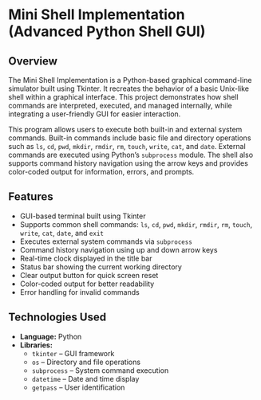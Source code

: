 # Mini Shell Implementation (Advanced Python Shell GUI)

## Overview
The Mini Shell Implementation is a Python-based graphical command-line simulator built using Tkinter. It recreates the behavior of a basic Unix-like shell within a graphical interface. This project demonstrates how shell commands are interpreted, executed, and managed internally, while integrating a user-friendly GUI for easier interaction.

This program allows users to execute both built-in and external system commands. Built-in commands include basic file and directory operations such as `ls`, `cd`, `pwd`, `mkdir`, `rmdir`, `rm`, `touch`, `write`, `cat`, and `date`. External commands are executed using Python’s `subprocess` module. The shell also supports command history navigation using the arrow keys and provides color-coded output for information, errors, and prompts.

## Features
- GUI-based terminal built using Tkinter  
- Supports common shell commands: `ls`, `cd`, `pwd`, `mkdir`, `rmdir`, `rm`, `touch`, `write`, `cat`, `date`, and `exit`  
- Executes external system commands via `subprocess`  
- Command history navigation using up and down arrow keys  
- Real-time clock displayed in the title bar  
- Status bar showing the current working directory  
- Clear output button for quick screen reset  
- Color-coded output for better readability  
- Error handling for invalid commands  

## Technologies Used
- **Language:** Python  
- **Libraries:**  
  - `tkinter` – GUI framework  
  - `os` – Directory and file operations  
  - `subprocess` – System command execution  
  - `datetime` – Date and time display  
  - `getpass` – User identification  
